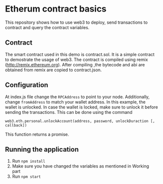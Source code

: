 # Etherum contract basics

This repository shows how to use web3 to deploy, send transactions to contract and query the contract variables.

## Contract
The smart contract used in this demo is contract.sol. It is a simple contract to demostrate the usage of web3. The contract is compiled using remix (http://remix.ethereum.org). After compiling ,the bytecode and abi are obtained from remix are copied to contract.json.

## Configuration
At index.js file change the `RPCAddress` to point to your node. Additionally, change `fromAddress` to match your wallet address. In this example, the wallet is unlocked. In case the wallet is locked, make sure to unlock it before sending the transactions. This can be done using the command 

`web3.eth.personal.unlockAccount(address, password, unlockDuraction [, callback])`

This function returns a promise. 

## Running the application
1. Run `npm install`
2. Make sure you have changed the variables as mentioned in Working part
3. Run `npm start`

